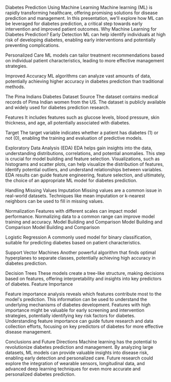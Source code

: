 Diabetes Prediction Using Machine Learning Machine learning (ML) is rapidly transforming healthcare, offering promising solutions for disease prediction and management. In this presentation, we'll explore how ML can be leveraged for diabetes prediction, a critical step towards early intervention and improved patient outcomes. Why Machine Learning for Diabetes Prediction? Early Detection ML can help identify individuals at high risk of developing diabetes, enabling early interventions and potentially preventing complications.

Personalized Care ML models can tailor treatment recommendations based on individual patient characteristics, leading to more effective management strategies.

Improved Accuracy ML algorithms can analyze vast amounts of data, potentially achieving higher accuracy in diabetes prediction than traditional methods.

The Pima Indians Diabetes Dataset Source The dataset contains medical records of Pima Indian women from the US. The dataset is publicly available and widely used for diabetes prediction research.

Features It includes features such as glucose levels, blood pressure, skin thickness, and age, all potentially associated with diabetes.

Target The target variable indicates whether a patient has diabetes (1) or not (0), enabling the training and evaluation of predictive models.

Exploratory Data Analysis (EDA) EDA helps gain insights into the data, understanding distributions, correlations, and potential anomalies. This step is crucial for model building and feature selection. Visualizations, such as histograms and scatter plots, can help visualize the distribution of features, identify potential outliers, and understand relationships between variables. EDA results can guide feature engineering, feature selection, and ultimately, the choice of an appropriate ML model for diabetes prediction.

Handling Missing Values Imputation Missing values are a common issue in real-world datasets. Techniques like mean imputation or k-nearest neighbors can be used to fill in missing values.

Normalization Features with different scales can impact model performance. Normalizing data to a common range can improve model training and accuracy. Model Building and Comparison Model Building and Comparison Model Building and Comparison

Logistic Regression A commonly used model for binary classification, suitable for predicting diabetes based on patient characteristics.

Support Vector Machines Another powerful algorithm that finds optimal hyperplanes to separate classes, potentially achieving high accuracy in diabetes prediction.

Decision Trees These models create a tree-like structure, making decisions based on features, offering interpretability and insights into key predictors of diabetes. Feature Importance

Feature importance analysis reveals which features contribute most to the model's prediction. This information can be used to understand the underlying mechanisms of diabetes development. Features with high importance might be valuable for early screening and intervention strategies, potentially identifying key risk factors for diabetes. Understanding feature importance can guide future research and data collection efforts, focusing on key predictors of diabetes for more effective disease management.

Conclusions and Future Directions Machine learning has the potential to revolutionize diabetes prediction and management. By analyzing large datasets, ML models can provide valuable insights into disease risk, enabling early detection and personalized care. Future research could explore the integration of wearable sensors, longitudinal data, and advanced deep learning techniques for even more accurate and personalized diabetes prediction.
